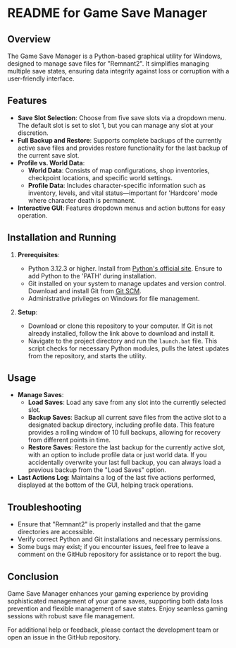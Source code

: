 # README for Game Save Manager

## Overview

The Game Save Manager is a Python-based graphical utility for Windows, designed to manage save files for "Remnant2". It simplifies managing multiple save states, ensuring data integrity against loss or corruption with a user-friendly interface.

## Features

- **Save Slot Selection**: Choose from five save slots via a dropdown menu. The default slot is set to slot 1, but you can manage any slot at your discretion.
- **Full Backup and Restore**: Supports complete backups of the currently active save files and provides restore functionality for the last backup of the current save slot.
- **Profile vs. World Data**:
  - **World Data**: Consists of map configurations, shop inventories, checkpoint locations, and specific world settings.
  - **Profile Data**: Includes character-specific information such as inventory, levels, and vital status—important for 'Hardcore' mode where character death is permanent.
- **Interactive GUI**: Features dropdown menus and action buttons for easy operation.

## Installation and Running

1. **Prerequisites**:
   - Python 3.12.3 or higher. Install from [Python's official site](https://www.python.org/downloads/). Ensure to add Python to the 'PATH' during installation.
   - Git installed on your system to manage updates and version control. Download and install Git from [Git SCM](https://git-scm.com/downloads).
   - Administrative privileges on Windows for file management.

2. **Setup**:
   - Download or clone this repository to your computer. If Git is not already installed, follow the link above to download and install it.
   - Navigate to the project directory and run the `launch.bat` file. This script checks for necessary Python modules, pulls the latest updates from the repository, and starts the utility.

## Usage

- **Manage Saves**:
  - **Load Saves**: Load any save from any slot into the currently selected slot.
  - **Backup Saves**: Backup all current save files from the active slot to a designated backup directory, including profile data. This feature provides a rolling window of 10 full backups, allowing for recovery from different points in time.
  - **Restore Saves**: Restore the last backup for the currently active slot, with an option to include profile data or just world data. If you accidentally overwrite your last full backup, you can always load a previous backup from the "Load Saves" option.
- **Last Actions Log**: Maintains a log of the last five actions performed, displayed at the bottom of the GUI, helping track operations.

## Troubleshooting

- Ensure that "Remnant2" is properly installed and that the game directories are accessible.
- Verify correct Python and Git installations and necessary permissions.
- Some bugs may exist; if you encounter issues, feel free to leave a comment on the GitHub repository for assistance or to report the bug.

## Conclusion

Game Save Manager enhances your gaming experience by providing sophisticated management of your game saves, supporting both data loss prevention and flexible management of save states. Enjoy seamless gaming sessions with robust save file management.

For additional help or feedback, please contact the development team or open an issue in the GitHub repository.
